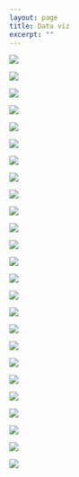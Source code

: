 ```yaml
---
layout: page
title: Data viz
excerpt: ""
---
```


![](images/ima_new_1.png)

![](images/ima_new_2.png)

![](images/ima_new_3.png)

![](images/plot_1.png)

![](images/casos.png)

![](images/ev.png)

![](images/edad_dist.png)

![](images/ima2.png)

![](images/ima5.png)

![](images/ima6.png)

![](images/ima1.png)

![](images/ima11.png)

![](images/tiles_eco.png)

![](images/ima10.png)

![](images/ima12.png)

![](images/ima14.png)

![](images/ani1.gif)

![](images/ani8.gif)

![](images/ima13.png)

![](images/ima4.png)

![](images/ima7.png)

![](images/inicio.png)

![](images/ima8.jpg)

![](images/replies_retweets_net.png)

![](images/ima9.png)

